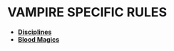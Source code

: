 # VAMPIRE SPECIFIC RULES  

- [**Disciplines**](./DISCIPLINES.md)
- [**Blood Magics**](./BLOOD-MAGIC.md)
